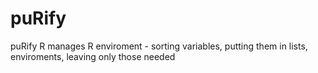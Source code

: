 # puRify
puRify R manages R enviroment - sorting variables, putting them in lists, enviroments, leaving only those needed
